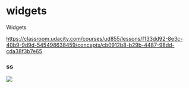 # widgets

Widgets

https://classroom.udacity.com/courses/ud855/lessons/f133dd92-8e3c-40b9-9d9d-545498638459/concepts/cb0912b8-b29b-4487-98dd-cda38f3b7e65

### ss

![](/images/loader_vs_service.png)